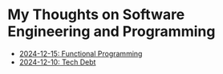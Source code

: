 # My Thoughts on Software Engineering and Programming

- [2024-12-15: Functional Programming](./blog/functional_programming.md)
- [2024-12-10: Tech Debt](./blog/tech_debt.md)